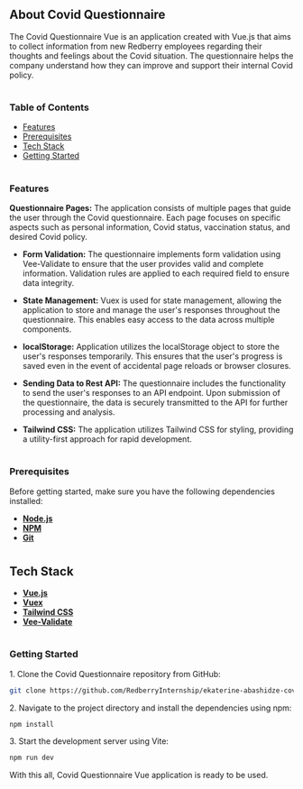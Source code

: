 ## About Covid Questionnaire


The Covid Questionnaire Vue is an application created with Vue.js that aims to collect information from new Redberry employees regarding their thoughts and feelings about the Covid situation. The questionnaire helps the company understand how they can improve and support their internal Covid policy.

#
### Table of Contents

- [Features](#features)
- [Prerequisites](#prerequisites)
- [Tech Stack](#tech-stack)
- [Getting Started](#getting-started)

#
### Features


 **Questionnaire Pages:** The application consists of multiple pages that guide the user through the Covid questionnaire. Each page focuses on specific aspects such as personal information, Covid status, vaccination status, and desired Covid policy.

- **Form Validation:** The questionnaire implements form validation using Vee-Validate to ensure that the user provides valid and complete information. Validation rules are applied to each required field to ensure data integrity.

- **State Management:** Vuex is used for state management, allowing the application to store and manage the user's responses throughout the questionnaire. This enables easy access to the data across multiple components.

- **localStorage:** Application utilizes the localStorage object to store the user's responses temporarily. This ensures that the user's progress is saved even in the event of accidental page reloads or browser closures.

- **Sending Data to Rest API:** The questionnaire includes the functionality to send the user's responses to an API endpoint. Upon submission of the questionnaire, the data is securely transmitted to the API for further processing and analysis.

- **Tailwind CSS:** The application utilizes Tailwind CSS for styling, providing a utility-first approach for rapid development.

#
### Prerequisites

Before getting started, make sure you have the following dependencies installed:

- **[Node.js](https://nodejs.org/en)**
- **[NPM](https://www.npmjs.com/)**
- **[Git](https://getcomposer.org/)**


#
## Tech Stack

- **[Vue.js](https://vuejs.org/)**
- **[Vuex](https://vuex.vuejs.org/)**
- **[Tailwind CSS](https://tailwindcss.com/)**
- **[Vee-Validate](https://vee-validate.logaretm.com/v3/)**


#
### Getting Started

1\. Clone the Covid Questionnaire repository from GitHub:
```sh
git clone https://github.com/RedberryInternship/ekaterine-abashidze-covid-questionaire.git
```

2\. Navigate to the project directory and install the dependencies using npm:
```sh
npm install
```

3\. Start the development server using Vite:
```sh
npm run dev
```

With this all, Covid Questionnaire Vue application is ready to be used.
